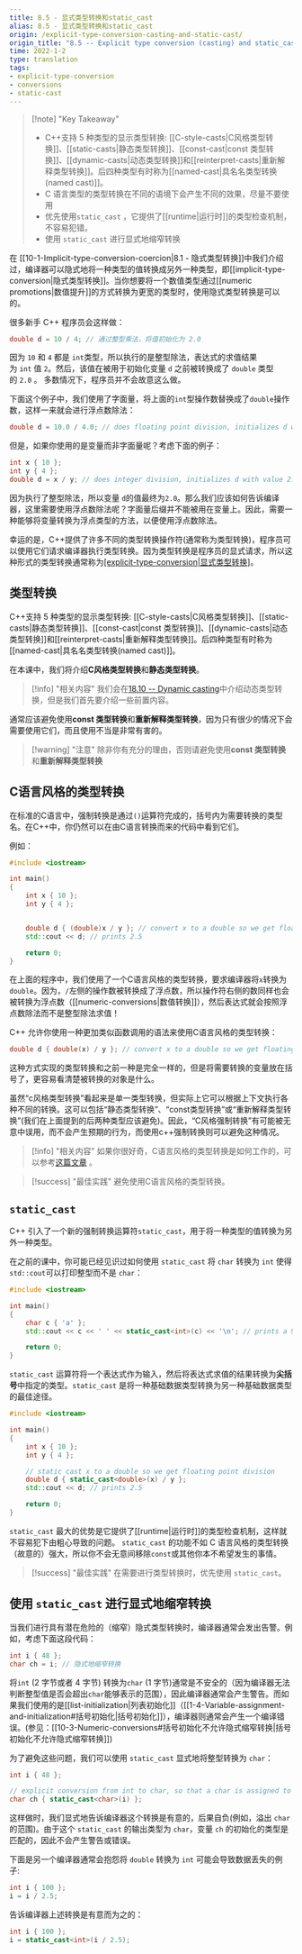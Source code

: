 ```yaml
---
title: 8.5 - 显式类型转换和static_cast
alias: 8.5 - 显式类型转换和static_cast
origin: /explicit-type-conversion-casting-and-static-cast/
origin_title: "8.5 -- Explicit type conversion (casting) and static_cast"
time: 2022-1-2
type: translation
tags:
- explicit-type-conversion
- conversions
- static-cast
---
```


> [!note] "Key Takeaway"
> - C++支持 5 种类型的显示类型转换: [[C-style-casts|C风格类型转换]]、[[static-casts|静态类型转换]]、[[const-cast|const 类型转换]]、[[dynamic-casts|动态类型转换]]和[[reinterpret-casts|重新解释类型转换]]。后四种类型有时称为[[named-cast|具名名类型转换(named cast)]]。
> - C 语言类型的类型转换在不同的语境下会产生不同的效果，尽量不要使用
> - 优先使用`static_cast` ，它提供了[[runtime|运行时]]的类型检查机制，不容易犯错。
> - 使用 `static_cast`  进行显式地缩窄转换

在 [[10-1-Implicit-type-conversion-coercion|8.1 - 隐式类型转换]]中我们介绍过，编译器可以隐式地将一种类型的值转换成另外一种类型，即[[implicit-type-conversion|隐式类型转换]]。当你想要将一个数值类型通过[[numeric promotions|数值提升]]的方式转换为更宽的类型时，使用隐式类型转换是可以的。

很多新手 C++ 程序员会这样做：

```cpp
double d = 10 / 4; // 通过整型乘法，将值初始化为 2.0
```


因为 `10` 和 `4` 都是 `int`类型，所以执行的是整型除法，表达式的求值结果为 `int` 值 `2`。然后，该值在被用于初始化变量 `d` 之前被转换成了 `double` 类型的 `2.0` 。 多数情况下，程序员并不会故意这么做。

下面这个例子中，我们使用了字面量，将上面的`int`型操作数替换成了`double`操作数，这样一来就会进行浮点数除法：

```cpp
double d = 10.0 / 4.0; // does floating point division, initializes d with value 2.5
```


但是，如果你使用的是变量而非字面量呢？考虑下面的例子：

```cpp
int x { 10 };
int y { 4 };
double d = x / y; // does integer division, initializes d with value 2.0
```

因为执行了整型除法，所以变量 `d`的值最终为`2.0`。那么我们应该如何告诉编译器，这里需要使用浮点数除法呢？字面量后缀并不能被用在变量上。因此，需要一种能够将变量转换为浮点类型的方法，以便使用浮点数除法。

幸运的是，C++提供了许多不同的类型转换操作符(通常称为类型转换)，程序员可以使用它们请求编译器执行类型转换。因为类型转换是程序员的显式请求，所以这种形式的类型转换通常称为[[explicit-type-conversion|显式类型转换]](与隐式类型转换相反，隐式类型转换是编译器自动执行的类型转换)。


## 类型转换


C++支持 5 种类型的显示类型转换: [[C-style-casts|C风格类型转换]]、[[static-casts|静态类型转换]]、[[const-cast|const 类型转换]]、[[dynamic-casts|动态类型转换]]和[[reinterpret-casts|重新解释类型转换]]。后四种类型有时称为[[named-cast|具名名类型转换(named cast)]]。

在本课中，我们将介绍**C风格类型转换**和**静态类型转换**。


> [!info] "相关内容"
> 我们会在[18.10 -- Dynamic casting](https://www.learncpp.com/cpp-tutorial/dynamic-casting/)中介绍动态类型转换，但是我们首先要介绍一些前置内容。

通常应该避免使用**const 类型转换**和**重新解释类型转换**，因为只有很少的情况下会需要使用它们，而且使用不当是非常有害的。

> [!warning] "注意"
> 除非你有充分的理由，否则请避免使用**const 类型转换**和**重新解释类型转换**

## C语言风格的类型转换

在标准的C语言中，强制转换是通过`()`运算符完成的，括号内为需要转换的类型名。在C++中，你仍然可以在由C语言转换而来的代码中看到它们。

例如：

```cpp
#include <iostream>

int main()
{
    int x { 10 };
    int y { 4 };


    double d { (double)x / y }; // convert x to a double so we get floating point division
    std::cout << d; // prints 2.5

    return 0;
}
```


在上面的程序中，我们使用了一个C语言风格的类型转换，要求编译器将`x`转换为`double`。因为，`/`左侧的操作数被转换成了浮点数，所以操作符右侧的数同样也会被转换为浮点数（[[numeric-conversions|数值转换]]），然后表达式就会按照浮点数除法而不是整型除法求值！

C++ 允许你使用一种更加类似函数调用的语法来使用C语言风格的类型转换：

```cpp
double d { double(x) / y }; // convert x to a double so we get floating point division
```


这种方式实现的类型转换和之前一种是完全一样的，但是将需要转换的变量放在括号了，更容易看清楚被转换的对象是什么。

虽然“c风格类型转换”看起来是单一类型转换，但实际上它可以根据上下文执行各种不同的转换。这可以包括“静态类型转换”、“const类型转换”或“重新解释类型转换”(我们在上面提到的后两种类型应该避免)。因此，“C风格强制转换”有可能被无意中误用，而不会产生预期的行为，而使用c++强制转换则可以避免这种情况。


> [!info] "相关内容"
> 如果你很好奇，C语言风格的类型转换是如何工作的，可以参考[这篇文章](https://anteru.net/blog/2007/c-background-static-reinterpret-and-c-style-casts/) 。

> [!success] "最佳实践"
> 避免使用C语言风格的类型转换。

## `static_cast`

C++ 引入了一个新的强制转换运算符`static_cast`，用于将一种类型的值转换为另外一种类型。

在之前的课中，你可能已经见识过如何使用 `static_cast` 将 `char` 转换为 `int` 使得 `std::cout`可以打印整型而不是 `char`：

```cpp
#include <iostream>

int main()
{
    char c { 'a' };
    std::cout << c << ' ' << static_cast<int>(c) << '\n'; // prints a 97

    return 0;
}
```


`static_cast` 运算符将一个表达式作为输入，然后将表达式求值的结果转换为**尖括号**中指定的类型。`static_cast` 是将一种基础数据类型转换为另一种基础数据类型的最佳途径。

```cpp
#include <iostream>

int main()
{
    int x { 10 };
    int y { 4 };

    // static cast x to a double so we get floating point division
    double d { static_cast<double>(x) / y };
    std::cout << d; // prints 2.5

    return 0;
}
```


`static_cast` 最大的优势是它提供了[[runtime|运行时]]的类型检查机制，这样就不容易犯下由粗心导致的问题。 `static_cast` 的功能不如 C 语言风格的类型转换（故意的）强大，所以你不会无意间移除`const`或其他你本不希望发生的事情。


> [!success] "最佳实践"
> 在需要进行类型转换时，优先使用 `static_cast`。


## 使用 `static_cast`  进行显式地缩窄转换

当我们进行具有潜在危险的（缩窄）隐式类型转换时，编译器通常会发出告警。例如，考虑下面这段代码：

```cpp
int i { 48 };
char ch = i; // 隐式地缩窄转换
```

将`int` (2 字节或者 4 字节) 转换为`char` (1 字节)通常是不安全的（因为编译器无法判断整型值是否会超出`char`能够表示的范围），因此编译器通常会产生警告。而如果我们使用的是[[list-initialization|列表初始化]]（[[1-4-Variable-assignment-and-initialization#括号初始化|括号初始化]]），编译器则通常会产生一个编译错误。(参见：[[10-3-Numeric-conversions#括号初始化不允许隐式缩窄转换|括号初始化不允许隐式缩窄转换]])

为了避免这些问题，我们可以使用 `static_cast` 显式地将整型转换为 `char`：

```cpp
int i { 48 };

// explicit conversion from int to char, so that a char is assigned to variable ch
char ch { static_cast<char>(i) };
```

这样做时，我们显式地告诉编译器这个转换是有意的，后果自负(例如，溢出 `char` 的范围)。由于这个 `static_cast` 的输出类型为 `char`，变量 `ch` 的初始化的类型是匹配的，因此不会产生警告或错误。


下面是另一个编译器通常会抱怨将 `double` 转换为 `int` 可能会导致数据丢失的例子:

```cpp
int i { 100 };
i = i / 2.5;
```


告诉编译器上述转换是有意而为之的：


```cpp
int i { 100 };
i = static_cast<int>(i / 2.5);
```